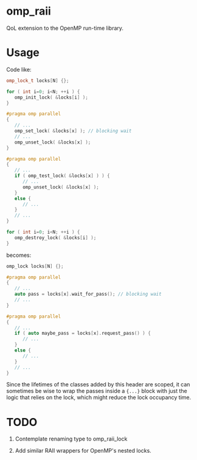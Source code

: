 # omp_raii
QoL extension to the OpenMP run-time library.

# Usage

Code like:

```cpp
omp_lock_t locks[N] {};

for ( int i=0; i<N; ++i ) {
   omp_init_lock( &locks[i] );
}

#pragma omp parallel
{
   // ...
   omp_set_lock( &locks[x] ); // blocking wait
   // ...
   omp_unset_lock( &locks[x] );
}

#pragma omp parallel
{
   // ...
   if ( omp_test_lock( &locks[x] ) ) {
      // ...
      omp_unset_lock( &locks[x] );
   }
   else {
      // ...
   }
   // ...
}

for ( int i=0; i<N; ++i ) {
   omp_destroy_lock( &locks[i] );
}
```

becomes:

```cpp
omp_lock locks[N] {};

#pragma omp parallel
{
   // ...
   auto pass = locks[x].wait_for_pass(); // blocking wait
   // ...
}

#pragma omp parallel
{
   // ...
   if ( auto maybe_pass = locks[x].request_pass() ) {
      // ...
   }
   else {
      // ...
   }
   // ...
}
```

Since the lifetimes of the classes added by this header are scoped, it can sometimes be wise to wrap the passes inside a `{...}` block with just the logic that relies on the lock, which might reduce the lock occupancy time.

# TODO

1. Contemplate renaming type to omp_raii_lock

2. Add similar RAII wrappers for OpenMP's nested locks.
